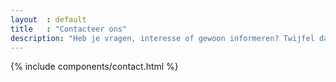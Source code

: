 ```yaml
---
layout  : default
title   : "Contacteer ons"
description: "Heb je vragen, interesse of gewoon informeren? Twijfel dan niet en contacteer ons."
---
```

<div class="contact-page">
{% include components/contact.html %}
</div>